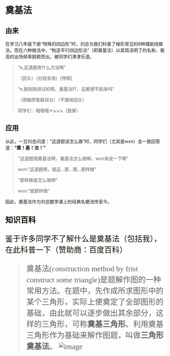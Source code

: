 # 奠基法

## 由来

在学习八年级下册“特殊的四边形”时，刘总为我们科普了梯形常见的6种辅助线做法。而在六种做法中，“构造平行四边形法”（即奠基法）以其简洁明了的名称、极高的出场频率脱颖而出，被同学们津津乐道。

> "e,这道题用什么方法啊"
>
> （回头）（扫视全场）[停顿]
>
> “e,我刚刚讲过的啊，奠基法吖，这都想不起来吗”
>
> （用触控笔敲讲台）（不屑地回头）
>
> 同学们：哦哦哦↗↘↘↘（鼓掌）

## 应用

从此，一旦刘总问道：“这道题该怎么做”时，同学们（尤其是wxn）会一致回答道：**“奠！基！法！”** 

> "这道题用奠基法啊，奠基法怎么做啊，wxn来说一下啊"
>
> wxn:“这道题啊，就这...那...嗯...那样做"
>
> "那样做是怎么做啊"
>
> wxn:"就那样做"

因此，奠基法作为刘总数学课上的经典名梗流传至今。



##  <font color=#ff size=5 face="黑体">知识百科

鉴于许多同学不了解什么是奠基法（包括我），在此科普一下（赞助商：百度百科）

> 奠基法(construction method by frist construct some triangle)是题解作图的一种常用方法。在题中，先作成所求图形中的某个三角形，实际上便奠定了全部图形的基础，由此就可以逐步做出其余部分，这样的三角形，可称**奠基三角形**。利用奠基三角形作为基础来解作图题，叫做**三角形奠基法**。
> ![image](https://github.com/WillHouMoe/c1-wiki/assets/87080007/911c2194-83c2-476f-8633-f38ef22c53ff) 
